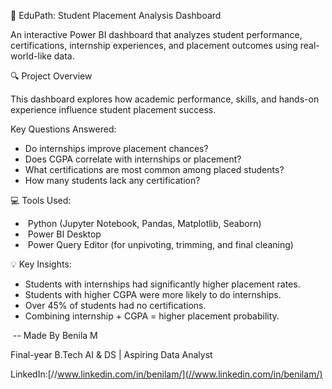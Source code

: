 📘 EduPath: Student Placement Analysis Dashboard

An interactive Power BI dashboard that analyzes student performance, certifications, internship experiences, and placement outcomes using real-world-like data.





🔍 Project Overview

This dashboard explores how academic performance, skills, and hands-on experience influence student placement success.



Key Questions Answered:



* Do internships improve placement chances?
* Does CGPA correlate with internships or placement?
* What certifications are most common among placed students?
* How many students lack any certification?





💻 Tools Used:

* &nbsp;Python (Jupyter Notebook, Pandas, Matplotlib, Seaborn)
* &nbsp;Power BI Desktop
* &nbsp;Power Query Editor (for unpivoting, trimming, and final cleaning)





💡 Key Insights:

* Students with internships had significantly higher placement rates.
* Students with higher CGPA were more likely to do internships.
* Over 45% of students had no certifications.
* Combining internship + CGPA = higher placement probability.





&nbsp;-- Made By Benila M

Final-year B.Tech AI \& DS | Aspiring Data Analyst



LinkedIn:[//www.linkedin.com/in/benilam/](//www.linkedin.com/in/benilam/)








